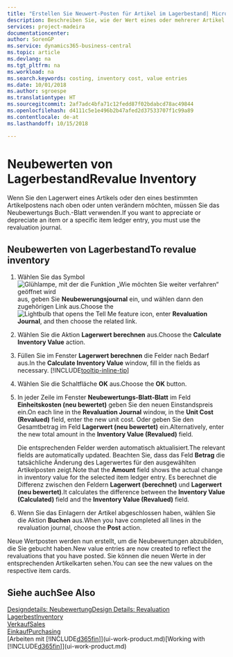 ```yaml
---
title: "Erstellen Sie Neuwert-Posten für Artikel im Lagerbestand| Microsoft Docs"
description: Beschreiben Sie, wie der Wert eines oder mehrerer Artikel im Lager abgeschrieben oder neu bewertet wird, indem Sie den aktuellen, berechneten Wert buchen.
services: project-madeira
documentationcenter: 
author: SorenGP
ms.service: dynamics365-business-central
ms.topic: article
ms.devlang: na
ms.tgt_pltfrm: na
ms.workload: na
ms.search.keywords: costing, inventory cost, value entries
ms.date: 10/01/2018
ms.author: sgroespe
ms.translationtype: HT
ms.sourcegitcommit: 2af7adc4bfa71c12fedd87f02bdabcd78ac49844
ms.openlocfilehash: d4111c5e1e496b2b47afed2d37533707f1c99a89
ms.contentlocale: de-at
ms.lasthandoff: 10/15/2018

---
```

# <a name="revalue-inventory"></a><span data-ttu-id="67bdb-103">Neubewerten von Lagerbestand</span><span class="sxs-lookup"><span data-stu-id="67bdb-103">Revalue Inventory</span></span>
<span data-ttu-id="67bdb-104">Wenn Sie den Lagerwert eines Artikels oder den eines bestimmten Artikelpostens nach oben oder unten verändern möchten, müssen Sie das Neubewertungs Buch.-Blatt verwenden.</span><span class="sxs-lookup"><span data-stu-id="67bdb-104">If you want to appreciate or depreciate an item or a specific item ledger entry, you must use the revaluation journal.</span></span>

## <a name="to-revalue-inventory"></a><span data-ttu-id="67bdb-105">Neubewerten von Lagerbestand</span><span class="sxs-lookup"><span data-stu-id="67bdb-105">To revalue inventory</span></span>
1. <span data-ttu-id="67bdb-106">Wählen Sie das Symbol ![Glühlampe, mit der die Funktion „Wie möchten Sie weiter verfahren“ geöffnet wird](media/ui-search/search_small.png "Wie möchten Sie weiter verfahren?") aus, geben Sie **Neubewerungsjournal** ein, und wählen dann den zugehörigen Link aus.</span><span class="sxs-lookup"><span data-stu-id="67bdb-106">Choose the ![Lightbulb that opens the Tell Me feature](media/ui-search/search_small.png "Tell me what you want to do") icon, enter **Revaluation Journal**, and then choose the related link.</span></span>
2. <span data-ttu-id="67bdb-107">Wählen Sie die Aktion **Lagerwert berechnen** aus.</span><span class="sxs-lookup"><span data-stu-id="67bdb-107">Choose the **Calculate Inventory Value** action.</span></span>
3. <span data-ttu-id="67bdb-108">Füllen Sie im Fenster **Lagerwert berechnen** die Felder nach Bedarf aus.</span><span class="sxs-lookup"><span data-stu-id="67bdb-108">In the **Calculate Inventory Value** window, fill in the fields as necessary.</span></span> [!INCLUDE[tooltip-inline-tip](includes/tooltip-inline-tip_md.md)]
4. <span data-ttu-id="67bdb-109">Wählen Sie die Schaltfläche **OK** aus.</span><span class="sxs-lookup"><span data-stu-id="67bdb-109">Choose the **OK** button.</span></span>
5. <span data-ttu-id="67bdb-110">In jeder Zeile im Fenster **Neubewertungs-Blatt-Blatt** im Feld **Einheitskosten (neu bewertet)** geben Sie den neuen Einstandspreis ein.</span><span class="sxs-lookup"><span data-stu-id="67bdb-110">On each line in the **Revaluation Journal** window, in the **Unit Cost (Revalued)** field, enter the new unit cost.</span></span> <span data-ttu-id="67bdb-111">Oder geben Sie den Gesamtbetrag im Feld **Lagerwert (neu bewertet)** ein.</span><span class="sxs-lookup"><span data-stu-id="67bdb-111">Alternatively, enter the new total amount in the **Inventory Value (Revalued)** field.</span></span>

    <span data-ttu-id="67bdb-112">Die entsprechenden Felder werden automatisch aktualisiert.</span><span class="sxs-lookup"><span data-stu-id="67bdb-112">The relevant fields are automatically updated.</span></span> <span data-ttu-id="67bdb-113">Beachten Sie, dass das Feld **Betrag** die tatsächliche Änderung des Lagerwertes für den ausgewählten Artikelposten zeigt.</span><span class="sxs-lookup"><span data-stu-id="67bdb-113">Note that the **Amount** field shows the actual change in inventory value for the selected item ledger entry.</span></span> <span data-ttu-id="67bdb-114">Es berechnet die Differenz zwischen den Feldern **Lagerwert (berechnet)** und **Lagerwert (neu bewertet)**.</span><span class="sxs-lookup"><span data-stu-id="67bdb-114">It calculates the difference between the **Inventory Value (Calculated)** field and the **Inventory Value (Revalued)** field.</span></span>
6. <span data-ttu-id="67bdb-115">Wenn Sie das Einlagern der Artikel abgeschlossen haben, wählen Sie die Aktion **Buchen** aus.</span><span class="sxs-lookup"><span data-stu-id="67bdb-115">When you have completed all lines in the revaluation journal, choose the **Post** action.</span></span>

<span data-ttu-id="67bdb-116">Neue Wertposten werden nun erstellt, um die Neubewertungen abzubilden, die Sie gebucht haben.</span><span class="sxs-lookup"><span data-stu-id="67bdb-116">New value entries are now created to reflect the revaluations that you have posted.</span></span> <span data-ttu-id="67bdb-117">Sie können die neuen Werte in der entsprechenden Artikelkarten sehen.</span><span class="sxs-lookup"><span data-stu-id="67bdb-117">You can see the new values on the respective item cards.</span></span>

## <a name="see-also"></a><span data-ttu-id="67bdb-118">Siehe auch</span><span class="sxs-lookup"><span data-stu-id="67bdb-118">See Also</span></span>
[<span data-ttu-id="67bdb-119">Designdetails: Neubewertung</span><span class="sxs-lookup"><span data-stu-id="67bdb-119">Design Details: Revaluation</span></span>](design-details-revaluation.md)  
[<span data-ttu-id="67bdb-120">Lagerbest</span><span class="sxs-lookup"><span data-stu-id="67bdb-120">Inventory</span></span>](inventory-manage-inventory.md)  
[<span data-ttu-id="67bdb-121">Verkauf</span><span class="sxs-lookup"><span data-stu-id="67bdb-121">Sales</span></span>](sales-manage-sales.md)  
[<span data-ttu-id="67bdb-122">Einkauf</span><span class="sxs-lookup"><span data-stu-id="67bdb-122">Purchasing</span></span>](purchasing-manage-purchasing.md)  
<span data-ttu-id="67bdb-123">[Arbeiten mit [!INCLUDE[d365fin](includes/d365fin_md.md)]](ui-work-product.md)</span><span class="sxs-lookup"><span data-stu-id="67bdb-123">[Working with [!INCLUDE[d365fin](includes/d365fin_md.md)]](ui-work-product.md)</span></span>

